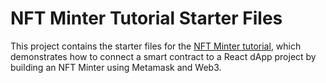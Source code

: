 # NFT Minter Tutorial Starter Files

This project contains the starter files for the [NFT Minter tutorial](https://wiki.elastos.net/tutorials/ui/frontend), which demonstrates how to connect a smart contract to a React dApp project by building an NFT Minter using Metamask and Web3.
